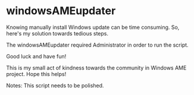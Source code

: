 # windowsAMEupdater

Knowing manually install Windows update can be time consuming. So, here's my solution towards tedious steps. 

The windowsAMEupdater required Administrator in order to run the script. 

Good luck and have fun!


This is my small act of kindness towards the community in Windows AME project. Hope this helps!

Notes: This script needs to be polished. 
